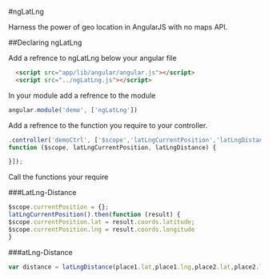 #ngLatLng


Harness the power of geo location in AngularJS with no maps API. 

##Declaring ngLatLng

Add a refrence to ngLatLng below your angular file
 
```html 
  <script src="app/lib/angular/angular.js"></script>
  <script src="../ngLatLng.js"></script>
```

In your module add a refrence to the module 

```javascript 
angular.module('demo', ['ngLatLng'])
```

Add a refrence to the function you require to your controller. 

```javascript 
.controller('demoCtrl', ['$scope','latLngCurrentPosition','latLngDistance',
function ($scope, latLngCurrentPosition, latLngDistance) {

}]);
```

Call the functions your require

###LatLng-Distance 

```javascript
$scope.currentPosition = {};
latLngCurrentPosition().then(function (result) {
$scope.currentPosition.lat = result.coords.latitude;
$scope.currentPosition.lng = result.coords.longitude
}
```

###atLng-Distance 

```javascript 
var distance = latLngDistance(place1.lat,place1.lng,place2.lat,place2.lng)
```




